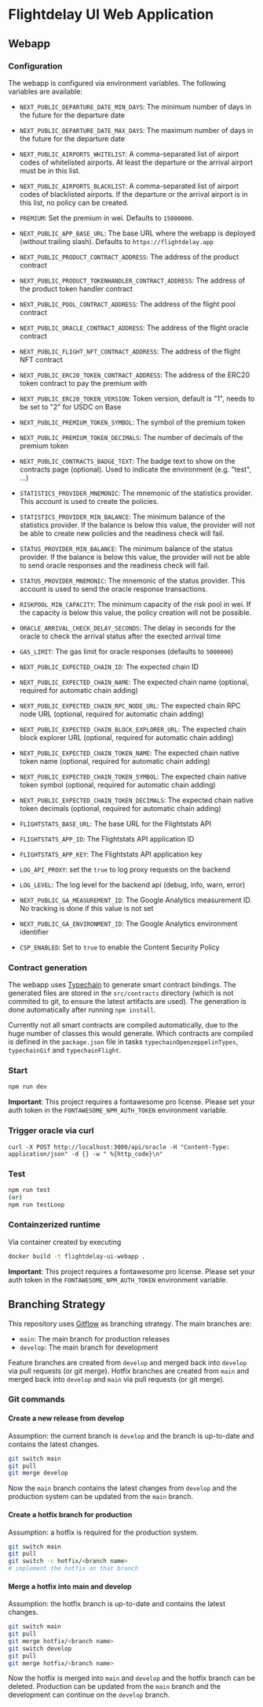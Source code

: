 # Flightdelay UI Web Application


## Webapp

### Configuration

The webapp is configured via environment variables. The following variables are available:

- `NEXT_PUBLIC_DEPARTURE_DATE_MIN_DAYS`: The minimum number of days in the future for the departure date
- `NEXT_PUBLIC_DEPARTURE_DATE_MAX_DAYS`: The maximum number of days in the future for the departure date
- `NEXT_PUBLIC_AIRPORTS_WHITELIST`: A comma-separated list of airport codes of whitelisted airports. At least the departure or the arrival airport must be in this list.
- `NEXT_PUBLIC_AIRPORTS_BLACKLIST`: A comma-separated list of airport codes of blacklisted airports. If the departure or the arrival airport is in this list, no policy can be created.
- `PREMIUM`: Set the premium in wei. Defaults to `15000000`.
- `NEXT_PUBLIC_APP_BASE_URL`: The base URL where the webapp is deployed (without trailing slash). Defaults to `https://flightdelay.app`

- `NEXT_PUBLIC_PRODUCT_CONTRACT_ADDRESS`: The address of the product contract 
- `NEXT_PUBLIC_PRODUCT_TOKENHANDLER_CONTRACT_ADDRESS`: The address of the product token handler contract
- `NEXT_PUBLIC_POOL_CONTRACT_ADDRESS`: The address of the flight pool contract
- `NEXT_PUBLIC_ORACLE_CONTRACT_ADDRESS`: The address of the flight oracle contract
- `NEXT_PUBLIC_FLIGHT_NFT_CONTRACT_ADDRESS`: The address of the flight NFT contract
- `NEXT_PUBLIC_ERC20_TOKEN_CONTRACT_ADDRESS`: The address of the ERC20 token contract to pay the premium with
- `NEXT_PUBLIC_ERC20_TOKEN_VERSION`: Token version, default is "1", needs to be set to "2" for USDC on Base
- `NEXT_PUBLIC_PREMIUM_TOKEN_SYMBOL`: The symbol of the premium token
- `NEXT_PUBLIC_PREMIUM_TOKEN_DECIMALS`: The number of decimals of the premium token
- `NEXT_PUBLIC_CONTRACTS_BADGE_TEXT`: The badge text to show on the contracts page (optional). Used to indicate the environment (e.g. "test", ...)

- `STATISTICS_PROVIDER_MNEMONIC`: The mnemonic of the statistics provider. This account is used to create the policies. 
- `STATISTICS_PROVIDER_MIN_BALANCE`: The minimum balance of the statistics provider. If the balance is below this value, the provider will not be able to create new policies and the readiness check will fail.
- `STATUS_PROVIDER_MIN_BALANCE`: The minimum balance of the status provider. If the balance is below this value, the provider will not be able to send oracle responses and the readiness check will fail.
- `STATUS_PROVIDER_MNEMONIC`: The mnemonic of the status provider. This account is used to send the oracle response transactions. 
- `RISKPOOL_MIN_CAPACITY`: The minimum capacity of the risk pool in wei. If the capacity is below this value, the policy creation will not be possible.
- `ORACLE_ARRIVAL_CHECK_DELAY_SECONDS`: The delay in seconds for the oracle to check the arrival status after the exected arrival time
- `GAS_LIMIT`: The gas limit for oracle responses (defaults to `5000000`)

- `NEXT_PUBLIC_EXPECTED_CHAIN_ID`: The expected chain ID
- `NEXT_PUBLIC_EXPECTED_CHAIN_NAME`: The expected chain name (optional, required for automatic chain adding)
- `NEXT_PUBLIC_EXPECTED_CHAIN_RPC_NODE_URL`: The expected chain RPC node URL (optional, required for automatic chain adding)
- `NEXT_PUBLIC_EXPECTED_CHAIN_BLOCK_EXPLORER_URL`: The expected chain block explorer URL (optional, required for automatic chain adding)
- `NEXT_PUBLIC_EXPECTED_CHAIN_TOKEN_NAME`: The expected chain native token name (optional, required for automatic chain adding)
- `NEXT_PUBLIC_EXPECTED_CHAIN_TOKEN_SYMBOL`: The expected chain native token symbol (optional, required for automatic chain adding)
- `NEXT_PUBLIC_EXPECTED_CHAIN_TOKEN_DECIMALS`: The expected chain native token decimals (optional, required for automatic chain adding)

- `FLIGHTSTATS_BASE_URL`: The base URL for the Flightstats API
- `FLIGHTSTATS_APP_ID`: The Flightstats API application ID
- `FLIGHTSTATS_APP_KEY`: The Flightstats API application key

- `LOG_API_PROXY`: set the `true` to log proxy requests on the backend
- `LOG_LEVEL`: The log level for the backend api (debug, info, warn, error)
- `NEXT_PUBLIC_GA_MEASUREMENT_ID`: The Google Analytics measurement ID. No tracking is done if this value is not set
- `NEXT_PUBLIC_GA_ENVIRONMENT_ID`: The Google Analytics environment identifier 
- `CSP_ENABLED`: Set to `true` to enable the Content Security Policy

### Contract generation

The webapp uses [Typechain](https://github.com/dethcrypto/TypeChain) to generate smart contract bindings. The generated files are stored in the `src/contracts` directory (which is not commited to git, to ensure the latest artifacts are used). The generation is done automatically after running `npm install`. 

Currently not all smart contracts are compiled automatically, due to the huge number of classes this would generate. 
Which contracts are compiled is defined in the `package.json` file in tasks `typechainOpenzeppelinTypes`, `typechainGif` and `typechainFlight`. 

### Start

```bash
npm run dev
```

**Important**: This project requires a fontawesome pro license. Please set your auth token in the `FONTAWESOME_NPM_AUTH_TOKEN` environment variable.

### Trigger oracle via curl

```
curl -X POST http://localhost:3000/api/oracle -H "Content-Type: application/json" -d {} -w " %{http_code}\n"
```

### Test

```bash
npm run test
(or)
npm run testLoop
```

### Containzerized runtime

Via container created by executing 

```bash
docker build -t flightdelay-ui-webapp .
```
**Important**: This project requires a fontawesome pro license. Please set your auth token in the `FONTAWESOME_NPM_AUTH_TOKEN` environment variable.


## Branching Strategy

This repository uses [Gitflow](https://www.atlassian.com/git/tutorials/comparing-workflows/gitflow-workflow) as branching strategy. The main branches are:

- `main`: The main branch for production releases 
- `develop`: The main branch for development

Feature branches are created from `develop` and merged back into `develop` via pull requests (or git merge). Hotfix branches are created from `main` and merged back into `develop` and `main` via pull requests (or git merge).

### Git commands

#### Create a new release from develop

Assumption: the current branch is `develop` and the branch is up-to-date and contains the latest changes. 

```bash
git switch main
git pull
git merge develop
```

Now the `main` branch contains the latest changes from `develop` and the production system can be updated from the `main` branch.

#### Create a hotfix branch for production

Assumption: a hotfix is required for the production system.

```bash
git switch main
git pull
git switch -c hotfix/<branch name>
# implement the hotfix on that branch 
```

#### Merge a hotfix into main and develop

Assumption: the hotfix branch is up-to-date and contains the latest changes.

```bash
git switch main
git pull
git merge hotfix/<branch name>
git switch develop
git pull
git merge hotfix/<branch name>
```

Now the hotfix is merged into `main` and `develop` and the hotfix branch can be deleted. Production can be updated from the `main` branch and the development can continue on the `develop` branch.
